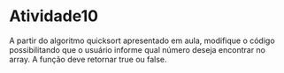 # Atividade10
A partir do algoritmo quicksort apresentado em aula, modifique o código possibilitando que o usuário informe qual número deseja encontrar no array. A função deve retornar true ou false. 
